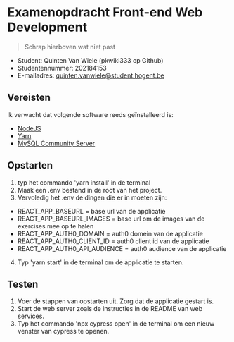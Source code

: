 # Examenopdracht Front-end Web Development

> Schrap hierboven wat niet past

- Student: Quinten Van Wiele (pkwiki333 op Github)
- Studentennummer: 202184153
- E-mailadres: quinten.vanwiele@student.hogent.be

## Vereisten

Ik verwacht dat volgende software reeds geïnstalleerd is:

- [NodeJS](https://nodejs.org)
- [Yarn](https://yarnpkg.com)
- [MySQL Community Server](https://dev.mysql.com/downloads/mysql/)

## Opstarten

1. typ het commando 'yarn install' in de terminal
2. Maak een .env bestand in de root van het project.
3. Vervoledig het .env de dingen die er in moeten zijn:

- REACT_APP_BASEURL = base url van de applicatie
- REACT_APP_BASEURL_IMAGES = base url om de images van de exercises mee op te halen
- REACT_APP_AUTH0_DOMAIN = auth0 domein van de applicatie
- REACT_APP_AUTH0_CLIENT_ID = auth0 client id van de applicatie
- REACT_APP_AUTH0_API_AUDIENCE = auth0 audience van de applicatie

4. Typ 'yarn start' in de terminal om de applicatie te starten.

## Testen

1. Voer de stappen van opstarten uit. Zorg dat de applicatie gestart is.
2. Start de web server zoals de instructies in de README van web services.
3. Typ het commando 'npx cypress open' in de terminal om een nieuw venster van cypress te openen.

